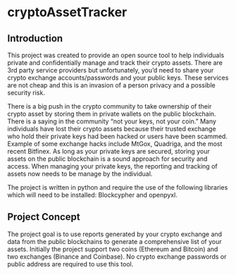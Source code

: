 # cryptoAssetTracker
## Introduction
This project was created to provide an open source tool to help individuals private and confidentially manage and track their crypto assets.  There are 3rd party service providers but unfortunately, you’d need to share your crypto exchange accounts/passwords and your public keys.  These services are not cheap and this is an invasion of a person privacy and a possible security risk.

There is a big push in the crypto community to take ownership of their crypto asset by storing them in private wallets on the public blockchain. There is a saying in the community “not your keys, not your coin.”  Many individuals have lost their crypto assets because their trusted exchange who hold their private keys had been hacked or users have been scammed. Example of some exchange hacks include MtGox, Quadriga, and the most recent Bitfinex.    As long as your private keys are secured, storing your assets on the public blockchain is a sound approach for security and access. When managing your private keys, the reporting and tracking of assets now needs to be manage by the individual. 

The project is written in python and require the use of the following libraries which will need to be installed: Blockcypher and openpyxl.
## Project Concept
The project goal is to use reports generated by your crypto exchange and data from the public blockchains to generate a comprehensive list of your assets.  Initially the project support two coins (Ethereum and Bitcoin) and two exchanges (Binance and Coinbase).  No crypto exchange passwords or public address are required to use this tool.
